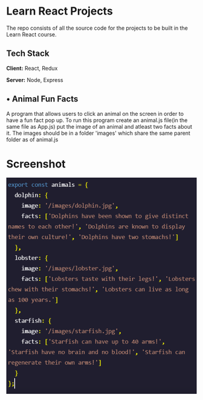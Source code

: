 # Learn React Projects

The repo consists of all the source code for the projects to be built in the Learn React course.


## Tech Stack

**Client:** React, Redux

**Server:** Node, Express

  
## • Animal Fun Facts

A program that allows users to click an animal on the screen in order to have a fun fact pop up.
To run this program create an animal.js file(in the same file as App.js) put the image of an animal and atleast two facts about it.
The images should be in a folder 'images' which share the same parent folder as of animal.js


# Screenshot

![App Screenshot](https://github.com/Supratim30/Codecdemy-Learn-React-Project-Solutions/blob/main/Capture.PNG)
